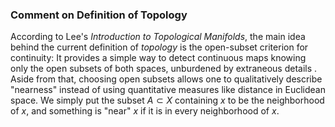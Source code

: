 ### Comment on Definition of Topology

According to Lee's *Introduction to Topological Manifolds*, the main idea behind the current definition of *topology* is the open-subset criterion for continuity: It provides a simple way to detect continuous maps knowing only the open subsets of both spaces, unburdened by extraneous details . Aside from that, choosing open subsets allows one to qualitatively describe "nearness" instead of using quantitative measures like distance in Euclidean space. We simply put the subset $A \subset X$ containing $x$ to be the neighborhood of $x$, and something is "near" $x$ if it is in every neighborhood of $x$.
